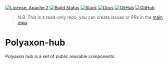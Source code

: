 [![License: Apache 2](https://img.shields.io/badge/License-apache2-green.svg)](LICENSE)
[![Build Status](https://travis-ci.org/polyaxon/polyaxon-hub.svg?branch=master)](https://travis-ci.org/polyaxon/polyaxon-hub)
[![Slack](https://img.shields.io/badge/chat-on%20slack-aadada.svg?logo=slack&longCache=true)](https://polyaxon.com/slack/)
[![Docs](https://img.shields.io/badge/docs-stable-brightgreen.svg?style=flat)](https://polyaxon.com/docs/)
[![GitHub](https://img.shields.io/badge/issue_tracker-github-blue?logo=github)](https://github.com/polyaxon/polyaxon/issues)
[![GitHub](https://img.shields.io/badge/roadmap-github-blue?logo=github)](https://github.com/polyaxon/polyaxon/milestones)


> N.B. This is a read-only repo, you can create issues or PRs in the [main repo](https://github.com/polyaxon/polyaxon/issues). 

# Polyaxon-hub

Polyaxon hub is a set of public reusable components.
